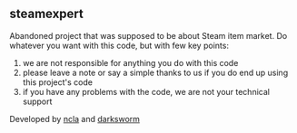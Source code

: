 ## steamexpert

Abandoned project that was supposed to be about Steam item market. Do whatever you want with this code, but with few key points:

1. we are not responsible for anything you do with this code 
2. please leave a note or say a simple thanks to us if you do end up using this project's code
3. if you have any problems with the code, we are not your technical support

Developed by [ncla](https://github.com/ncla) and [darksworm](https://github.com/darksworm)